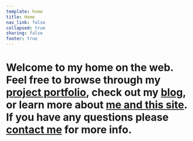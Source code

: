 ```yaml
---
template: home
title: Home
nav_link: false
collapsed: true
sharing: false
footer: true
---
```

# Welcome to my home on the web. Feel free to browse through my [project portfolio](/#portfolio), check out my [blog](/#blog), or learn more about [me and this site](/#about). If you have any questions please [contact me](/#contact) for more info.
